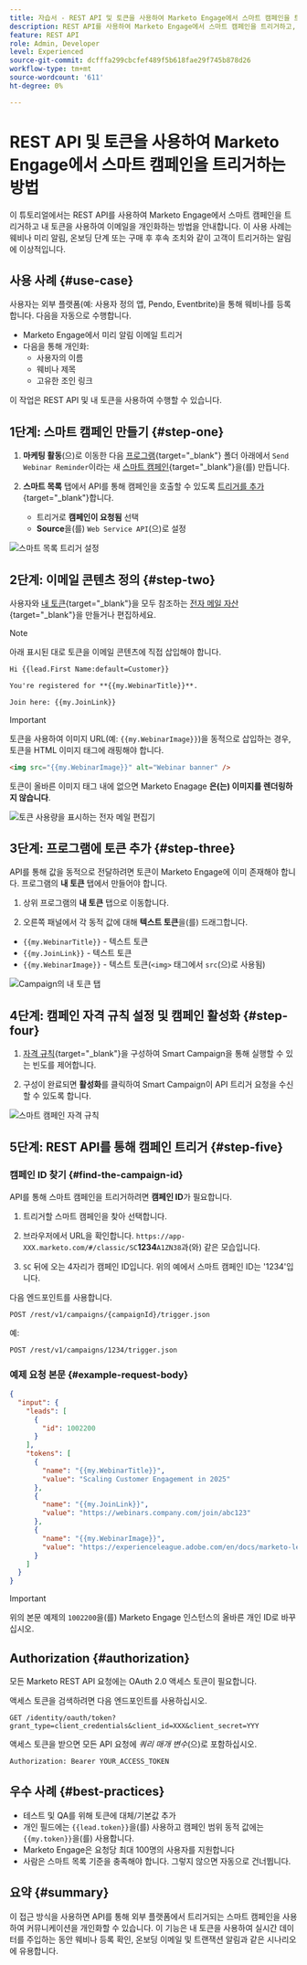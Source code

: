 ```yaml
---
title: 자습서 - REST API 및 토큰을 사용하여 Marketo Engage에서 스마트 캠페인을 트리거하는 방법
description: REST API를 사용하여 Marketo Engage에서 스마트 캠페인을 트리거하고, 내 토큰을 사용하여 이메일을 개인화하는 방법을 알아봅니다.
feature: REST API
role: Admin, Developer
level: Experienced
source-git-commit: dcfffa299cbcfef489f5b618fae29f745b878d26
workflow-type: tm+mt
source-wordcount: '611'
ht-degree: 0%

---
```


# REST API 및 토큰을 사용하여 Marketo Engage에서 스마트 캠페인을 트리거하는 방법

이 튜토리얼에서는 REST API를 사용하여 Marketo Engage에서 스마트 캠페인을 트리거하고 내 토큰을 사용하여 이메일을 개인화하는 방법을 안내합니다. 이 사용 사례는 웨비나 미리 알림, 온보딩 단계 또는 구매 후 후속 조치와 같이 고객이 트리거하는 알림에 이상적입니다.

## 사용 사례 {#use-case}

사용자는 외부 플랫폼(예: 사용자 정의 앱, Pendo, Eventbrite)을 통해 웨비나를 등록합니다. 다음을 자동으로 수행합니다.

* Marketo Engage에서 미리 알림 이메일 트리거
* 다음을 통해 개인화:
   * 사용자의 이름
   * 웨비나 제목
   * 고유한 조인 링크

이 작업은 REST API 및 내 토큰을 사용하여 수행할 수 있습니다.

## 1단계: 스마트 캠페인 만들기 {#step-one}

1. **마케팅 활동**(으)로 이동한 다음 [프로그램](https://experienceleague.adobe.com/en/docs/marketo/using/product-docs/core-marketo-concepts/programs/creating-programs/understanding-programs){target="_blank"} 폴더 아래에서 `Send Webinar Reminder`이라는 새 [스마트 캠페인](https://experienceleague.adobe.com/en/docs/marketo/using/product-docs/core-marketo-concepts/smart-campaigns/understanding-smart-campaigns){target="_blank"}을(를) 만듭니다.

1. **스마트 목록** 탭에서 API를 통해 캠페인을 호출할 수 있도록 [트리거를 추가](https://experienceleague.adobe.com/en/docs/marketo/using/product-docs/core-marketo-concepts/smart-campaigns/creating-a-smart-campaign/define-smart-list-for-smart-campaign-trigger){target="_blank"}합니다.

   * 트리거로 **캠페인이 요청됨** 선택
   * **Source**&#x200B;을(를) `Web Service API`(으)로 설정

![스마트 목록 트리거 설정](assets/trigger-smart-campaign-rest-api-1.png)

## 2단계: 이메일 콘텐츠 정의 {#step-two}

사용자와 [내 토큰](https://experienceleague.adobe.com/en/docs/marketo/using/product-docs/core-marketo-concepts/programs/tokens/managing-my-tokens){target="_blank"}을 모두 참조하는 [전자 메일 자산](https://experienceleague.adobe.com/en/docs/marketo-developer/marketo/rest/assets/emails){target="_blank"}을 만들거나 편집하세요.

>[!NOTE]
>
>아래 표시된 대로 토큰을 이메일 콘텐츠에 직접 삽입해야 합니다.

```html
Hi {{lead.First Name:default=Customer}}

You're registered for **{{my.WebinarTitle}}**.

Join here: {{my.JoinLink}}
```

>[!IMPORTANT]
>
>토큰을 사용하여 이미지 URL(예: `{{my.WebinarImage}}`)을 동적으로 삽입하는 경우, 토큰을 HTML 이미지 태그에 래핑해야 합니다.
>
> ```html
> <img src="{{my.WebinarImage}}" alt="Webinar banner" />
> ```
>
>토큰이 올바른 이미지 태그 내에 없으면 Marketo Enagage **은(는) 이미지를 렌더링하지 않습니다**.

![토큰 사용량을 표시하는 전자 메일 편집기](assets/trigger-smart-campaign-rest-api-2.png)

## 3단계: 프로그램에 토큰 추가 {#step-three}

API를 통해 값을 동적으로 전달하려면 토큰이 Marketo Engage에 이미 존재해야 합니다. 프로그램의 **내 토큰** 탭에서 만들어야 합니다.

1. 상위 프로그램의 **내 토큰** 탭으로 이동합니다.

2. 오른쪽 패널에서 각 동적 값에 대해 **텍스트 토큰**&#x200B;을(를) 드래그합니다.

* `{{my.WebinarTitle}}` - 텍스트 토큰
* `{{my.JoinLink}}` - 텍스트 토큰
* `{{my.WebinarImage}}` - 텍스트 토큰(`<img>` 태그에서 `src`(으)로 사용됨)

![Campaign의 내 토큰 탭](assets/trigger-smart-campaign-rest-api-3.png)

## 4단계: 캠페인 자격 규칙 설정 및 캠페인 활성화 {#step-four}

1. [자격 규칙](https://experienceleague.adobe.com/en/docs/marketo/using/product-docs/core-marketo-concepts/smart-campaigns/using-smart-campaigns/edit-qualification-rules-in-a-smart-campaign){target="_blank"}을 구성하여 Smart Campaign을 통해 실행할 수 있는 빈도를 제어합니다.

1. 구성이 완료되면 **활성화**&#x200B;를 클릭하여 Smart Campaign이 API 트리거 요청을 수신할 수 있도록 합니다.

![스마트 캠페인 자격 규칙](assets/trigger-smart-campaign-rest-api-4.png)

## 5단계: REST API를 통해 캠페인 트리거 {#step-five}

### 캠페인 ID 찾기 {#find-the-campaign-id}

API를 통해 스마트 캠페인을 트리거하려면 **캠페인 ID**&#x200B;가 필요합니다.

1. 트리거할 스마트 캠페인을 찾아 선택합니다.

1. 브라우저에서 URL을 확인합니다. `https://app-XXX.marketo.com/#/classic/SC`**1234**`A1ZN38`&#x200B;과(와) 같은 모습입니다.

1. `SC` 뒤에 오는 4자리가 캠페인 ID입니다. 위의 예에서 스마트 캠페인 ID는 &#39;1234&#39;입니다.

다음 엔드포인트를 사용합니다.

```
POST /rest/v1/campaigns/{campaignId}/trigger.json
```

예:

```
POST /rest/v1/campaigns/1234/trigger.json
```

### 예제 요청 본문 {#example-request-body}

```json
{
  "input": {
    "leads": [
      {
        "id": 1002200
      }
    ],
    "tokens": [
      {
        "name": "{{my.WebinarTitle}}",
        "value": "Scaling Customer Engagement in 2025"
      },
      {
        "name": "{{my.JoinLink}}",
        "value": "https://webinars.company.com/join/abc123"
      },
      {
        "name": "{{my.WebinarImage}}",
        "value": "https://experienceleague.adobe.com/en/docs/marketo-learn/tutorials/events/media_1c6f338a518ada11550084c8ab3a6bbf554ff6eac.jpeg"
      }
    ]
  }
}
```

>[!IMPORTANT]
>
>위의 본문 예제의 `1002200`을(를) Marketo Engage 인스턴스의 올바른 개인 ID로 바꾸십시오.

## Authorization {#authorization}

모든 Marketo REST API 요청에는 OAuth 2.0 액세스 토큰이 필요합니다.

액세스 토큰을 검색하려면 다음 엔드포인트를 사용하십시오.

```
GET /identity/oauth/token?grant_type=client_credentials&client_id=XXX&client_secret=YYY
```

액세스 토큰을 받으면 모든 API 요청에 _쿼리 매개 변수_(으)로 포함하십시오.

```
Authorization: Bearer YOUR_ACCESS_TOKEN
```

## 우수 사례 {#best-practices}

* 테스트 및 QA를 위해 토큰에 대체/기본값 추가
* 개인 필드에는 `{{lead.token}}`을(를) 사용하고 캠페인 범위 동적 값에는 `{{my.token}}`을(를) 사용합니다.
* Marketo Engage은 요청당 최대 100명의 사용자를 지원합니다
* 사람은 스마트 목록 기준을 충족해야 합니다. 그렇지 않으면 자동으로 건너뜁니다.

## 요약 {#summary}

이 접근 방식을 사용하면 API를 통해 외부 플랫폼에서 트리거되는 스마트 캠페인을 사용하여 커뮤니케이션을 개인화할 수 있습니다. 이 기능은 내 토큰을 사용하여 실시간 데이터를 주입하는 동안 웨비나 등록 확인, 온보딩 이메일 및 트랜잭션 알림과 같은 시나리오에 유용합니다.
